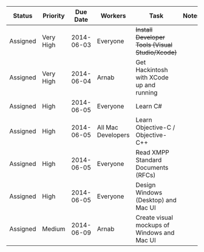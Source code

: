 | Status   | Priority  | Due Date   | Workers            | Task                                                     | Notes                                           
|----------|-----------|------------|--------------------|----------------------------------------------------------|------------------------------------------------ 
| Assigned | Very High | 2014-06-03 | Everyone           | <del>Install Developer Tools (Visual Studio/Xcode) <del>           |
| Assigned | Very High | 2014-06-04 | Arnab              | Get Hackintosh with XCode up and running                 |
| Assigned | High      | 2014-06-05 | Everyone           | Learn C#                                                 |
| Assigned | High      | 2014-06-05 | All Mac Developers | Learn Objective-C / Objective-C++                        |
| Assigned | High      | 2014-06-05 | Everyone           | Read XMPP Standard Documents (RFCs)                      |
| Assigned | High      | 2014-06-05 | Everyone           | Design Windows (Desktop) and Mac UI                      |
| Assigned | Medium    | 2014-06-09 | Arnab              | Create visual mockups of Windows and Mac UI              |
